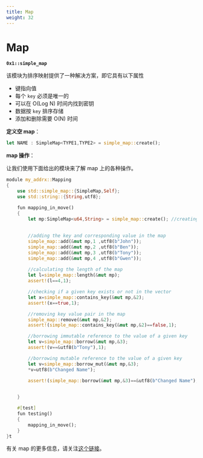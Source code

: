 ```yaml
---
title: Map
weight: 32
---
```


# Map

**`0x1::simple_map`**

该模块为排序映射提供了一种解决方案，即它具有以下属性

* 键指向值
* 每个 `key` 必须是唯一的
* 可以在 O(Log N) 时间内找到密钥
* 数据按 `key` 排序存储
* 添加和删除需要 O(N) 时间

**定义空 map**：

<!-- # Maps

**`0x1::simple_map`**

This module provides a solution for sorted maps, that is it has the properties that

* Keys point to Values
* Each Key must be unique
* A Key can be found within O(Log N) time
* The data is stored as sorted by Key
* Adds and removals take O(N) time

**Defining an empty map:** -->

```rust
let NAME : SimpleMap<TYPE1,TYPE2> = simple_map::create();
```

<!-- **Operations on maps:**

Lets understand various _operations_ on maps using the module given below. -->
**map 操作**：

让我们使用下面给出的模块来了解 map 上的各种操作。

```rust
module my_addrx::Mapping
{
    use std::simple_map::{SimpleMap,Self};
    use std::string::{String,utf8};

    fun mapping_in_move()
    {
        let mp:SimpleMap<u64,String> = simple_map::create(); //creating an empty map where Key->integer and Value->string.
        
        
        //adding the key and corresponding value in the map
        simple_map::add(&mut mp,1 ,utf8(b"John")); 
        simple_map::add(&mut mp,2 ,utf8(b"Ben"));
        simple_map::add(&mut mp,3 ,utf8(b"Tony"));
        simple_map::add(&mut mp,4 ,utf8(b"Gwen"));
      
        //calculating the length of the map
        let l=simple_map::length(&mut mp);
        assert!(l==4,1);

        //checking if a given key exists or not in the vector
        let x=simple_map::contains_key(&mut mp,&2);
        assert!(x==true,1);

        //removing key value pair in the map
        simple_map::remove(&mut mp,&2);
        assert!(simple_map::contains_key(&mut mp,&2)==false,1);

        //borrowing immutable reference to the value of a given key        
        let v=simple_map::borrow(&mut mp,&3);
        assert!(v==&utf8(b"Tony"),1);

        //borrowing mutable reference to the value of a given key        
        let v=simple_map::borrow_mut(&mut mp,&3);
        *v=utf8(b"Changed Name");
        
        assert!(simple_map::borrow(&mut mp,&3)==&utf8(b"Changed Name"),1);


    }

    #[test]
    fun testing()
    {
        mapping_in_move();
    }
}t
```

有关 map 的更多信息，请关注[这个链接](https://github.com/aptos-labs/aptos-core/blob/mainnet/aptos-move/framework/aptos-stdlib/doc/simple\_map.md#@Specification\_1\_create)。

<!-- {% hint style="info" %}
For more information on maps follow [this link.](https://github.com/aptos-labs/aptos-core/blob/mainnet/aptos-move/framework/aptos-stdlib/doc/simple\_map.md#@Specification\_1\_create)
{% endhint %} -->
